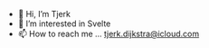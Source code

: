 - 👋 Hi, I’m Tjerk
- 👀 I’m interested in Svelte
- 📫 How to reach me ... tjerk.dijkstra@icloud.com

<!---
tjerk-git/tjerk-git is a ✨ special ✨ repository because its `README.md` (this file) appears on your GitHub profile.
You can click the Preview link to take a look at your changes.
--->
